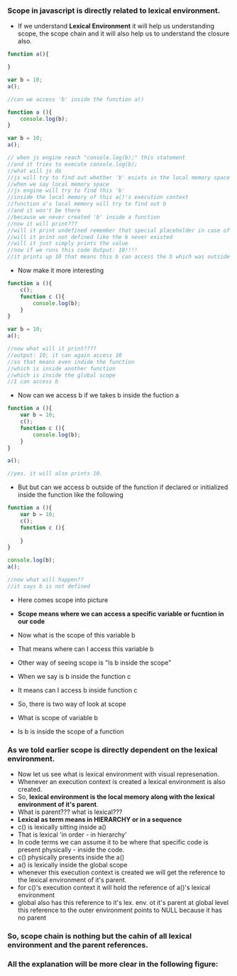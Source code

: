 ### Scope in javascript is directly related to lexical environment.

- If we understand **Lexical Environment** it will help us understanding scope, the scope chain and it will also help us to understand the closure also.

```js 
function a(){

}

var b = 10;
a();

//can we access 'b' inside the function a()
```

```js
function a (){
    console.log(b);
}

var b = 10;
a();

// when js engine reach "console.log(b);" this statement
//and it tries to execute console.log(b);
//what will js do
//js will try to find out whether 'b' esixts in the local memory space or not.
//when we say local memory space
//js engine will try to find this 'b'
//inside the local memory of this a()'s execution context
//function a's local memory will try to find out b
//and it won't be there
//because we never created 'b' inside a function
//now it will print???
//will it print undefined remember that special placeholder in case of hoisting
//will it print not defined like the b never existed
//will it just simply prints the value
//now if we runs this code Output: 10!!!!
//it prints up 10 that means this b can access the b which was outside of this function
```
- Now make it more interesting
```js
function a (){
    c();
    function c (){
        console.log(b);
    }
}

var b = 10;
a();

//now what will it print????
//output: 10; it can again access 10
//so that means even indide the function
//which is inside another function
//which is inside the global scope
//I can access b
```
- Now can we access b if we takes b inside the fuction a

```js
function a (){
    var b = 10;
    c();
    function c (){
        console.log(b);
    }
}

a();

//yes. it will also prints 10.
```
- But but can we access b outside of the function if declared or initialized inside the function like the following

```js
function a (){
    var b = 10;
    c();
    function c (){
        
    }
}

console.log(b);
a();

//now what will happen??
//it says b is not defined
```
- Here comes scope into picture
- **Scope means where we can access a specific variable or fucntion in our code**

- Now what is the scope of this variable b
- That means where can I access this variable b
- Other way of seeing scope is "Is b inside the scope"
- When we say is b inside the function c
- It means can I access b inside function c
- So, there is two way of look at scope
 - What is scope of variable b
 - Is b is inside the scope of a function

### As we told earlier scope is directly dependent on the lexical environment.

- Now let us see what is lexical environment with visual represenation.
- Whenever an execution context is created a lexical environment is also created.
- So, **lexical environment is the local memory along with the lexical environment of it's parent**.
- What is parent??? what is lexical???
- **Lexical as term means in HIERARCHY or in a sequence**
- c() is lexically sitting inside a()
- That is lexical 'in order - in hierarchy'
- In code terms we can assume it to be where that specific code is present physically - inside the code.
- c() physically presents inside the a()
- a() is lexically inside the global scope
- whenever this execution context is created we will get the reference to the lexical environment of it's parent.
- for c()'s execution context it will hold the reference of a()'s lexical environment
- global also has this reference to it's lex. env. ot it's parent at global level this reference to the outer environment points to NULL because it has no parent

### **So, scope chain is nothing but the cahin of all lexical environment and the parent references.**

### All the explanation will be more clear in the following figure:









